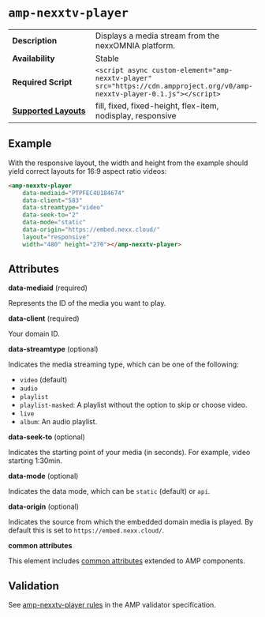 <!---
Copyright 2017 The AMP HTML Authors. All Rights Reserved.

Licensed under the Apache License, Version 2.0 (the "License");
you may not use this file except in compliance with the License.
You may obtain a copy of the License at

      http://www.apache.org/licenses/LICENSE-2.0

Unless required by applicable law or agreed to in writing, software
distributed under the License is distributed on an "AS-IS" BASIS,
WITHOUT WARRANTIES OR CONDITIONS OF ANY KIND, either express or implied.
See the License for the specific language governing permissions and
limitations under the License.
-->

# <a name="amp-nexxtv-player"></a> `amp-nexxtv-player`

<table>
  <tr>
    <td width="40%"><strong>Description</strong></td>
    <td>Displays a media stream from the nexxOMNIA platform.</td>
  </tr>
  <tr>
    <td width="40%"><strong>Availability</strong></td>
    <td>Stable</td>
  </tr>
  <tr>
    <td width="40%"><strong>Required Script</strong></td>
    <td><code>&lt;script async custom-element="amp-nexxtv-player" src="https://cdn.ampproject.org/v0/amp-nexxtv-player-0.1.js">&lt;/script></code></td>
  </tr>
  <tr>
    <td class="col-fourty"><strong><a href="https://www.ampproject.org/docs/guides/responsive/control_layout.html">Supported Layouts</a></strong></td>
    <td>fill, fixed, fixed-height, flex-item, nodisplay, responsive</td>
  </tr>
</table>

## Example

With the responsive layout, the width and height from the example should yield correct layouts for 16:9 aspect ratio videos:

```html
<amp-nexxtv-player
    data-mediaid="PTPFEC4U184674"
    data-client="583"
    data-streamtype="video"
    data-seek-to="2"
    data-mode="static"
    data-origin="https://embed.nexx.cloud/"
    layout="responsive"
    width="480" height="270"></amp-nexxtv-player>
```

## Attributes

**data-mediaid** (required)

Represents the ID of the media you want to play.

**data-client** (required)

Your domain ID.

**data-streamtype** (optional)

Indicates the media streaming type, which can be one of the following:

* `video` (default)
* `audio`
* `playlist`
* `playlist-masked`: A playlist without the option to skip or choose video.
* `live`
* `album`: An audio playlist.


**data-seek-to** (optional)

Indicates the starting point of your media (in seconds).  For example, video starting 1:30min.

**data-mode** (optional)

Indicates the data mode, which can be `static` (default) or `api`.

**data-origin** (optional)

Indicates the source from which the embedded domain media is played. By default this is set to `https://embed.nexx.cloud/`.


**common attributes**

This element includes [common attributes](https://www.ampproject.org/docs/reference/common_attributes) extended to AMP components.

## Validation

See [amp-nexxtv-player rules](https://github.com/ampproject/amphtml/blob/master/extensions/amp-nexxtv-player/0.1/validator-amp-nexxtv-player.protoascii) in the AMP validator specification.
